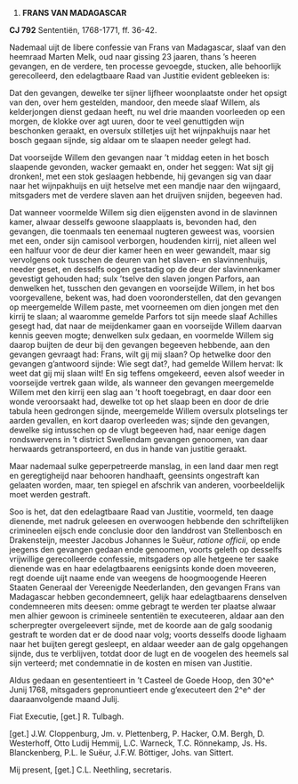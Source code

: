 1.  **FRANS VAN MADAGASCAR**

**CJ 792** Sententiën, 1768-1771, ff. 36-42.

Nademaal uijt de libere confessie van Frans van Madagascar, slaaf van
den heemraad Marten Melk, oud naar gissing 23 jaaren, thans ’s heeren
gevangen, en de verdere, ten processe gevoegde, stucken, alle behoorlijk
gerecolleerd, den edelagtbaare Raad van Justitie evident gebleeken is:

Dat den gevangen, dewelke ter sijner lijfheer woonplaatste onder het
opsigt van den, over hem gestelden, mandoor, den meede slaaf Willem, als
kelderjongen dienst gedaan heeft, nu wel drie maanden voorleeden op een
morgen, de klokke over agt uuren, door te veel genuttigden wijn
beschonken geraakt, en oversulx stilletjes uijt het wijnpakhuijs naar
het bosch gegaan sijnde, sig aldaar om te slaapen needer gelegt had.

Dat voorseijde Willem den gevangen naar ’t middag eeten in het bosch
slaapende gevonden, wacker gemaakt en, onder het seggen: Wat sijt gij
dronken!, met een stok geslaagen hebbende, hij gevangen sig van daar
naar het wijnpakhuijs en uijt hetselve met een mandje naar den
wijngaard, mitsgaders met de verdere slaven aan het druijven snijden,
begeeven had.

Dat wanneer voormelde Willem sig dien eijgensten avond in de slavinnen
kamer, alwaar desselfs gewoone slaapplaats is, bevonden had, den
gevangen, die toenmaals ten eenemaal nugteren geweest was, voorsien met
een, onder sijn camisool verborgen, houdenden kirrij, niet alleen wel
een halfuur voor de deur dier kamer heen en weer gewandelt, maar sig
vervolgens ook tusschen de deuren van het slaven- en slavinnenhuijs,
needer geset, en desselfs oogen gestadig op de deur der slavinnenkamer
gevestigt gehouden had; sulx ’tselve den slaven jongen Parfors, aan
denwelken het, tusschen den gevangen en voorseijde Willem, in het bos
voorgevallene, bekent was, had doen vooronderstellen, dat den gevangen
op meergemelde Willem paste, met voorneemen om dien jongen met den
kirrij te slaan; al waaromme gemelde Parfors tot sijn meede slaaf
Achilles gesegt had, dat naar de meijdenkamer gaan en voorseijde Willem
daarvan kennis geeven mogte; denwelken sulx gedaan, en voormelde Willem
sig daarop buijten de deur bij den gevangen begeeven hebbende, aan den
gevangen gevraagt had: Frans, wilt gij mij slaan? Op hetwelke door den
gevangen g’antwoord sijnde: Wie segt dat?, had gemelde Willem hervat: Ik
weet dat gij mij slaan wilt! En sig teffens omgekeerd, eeven alsof
weeder in voorseijde vertrek gaan wilde, als wanneer den gevangen
meergemelde Willem met den kirrij een slag aan ’t hooft toegebragt, en
daar door een wonde veroorsaakt had, dewelke tot op het slaap been en
door de drie tabula heen gedrongen sijnde, meergemelde Willem oversulx
plotselings ter aarden gevallen, en kort daarop overleeden was; sijnde
den gevangen, dewelke sig intusschen op de vlugt begeeven had, naar
eenige dagen rondswervens in ’t district Swellendam gevangen genoomen,
van daar herwaards getransporteerd, en dus in hande van justitie
geraakt.

Maar nademaal sulke geperpetreerde manslag, in een land daar men regt en
geregtigheijd naar behooren handhaaft, geensints ongestraft kan gelaaten
worden, maar, ten spiegel en afschrik van anderen, voorbeeldelijk moet
werden gestraft.

Soo is het, dat den edelagtbaare Raad van Justitie, voormeld, ten daage
dienende, met nadruk geleesen en overwoogen hebbende den schriftelijken
crimineelen eijsch ende conclusie door den landdrost van Stellenbosch en
Drakensteijn, meester Jacobus Johannes le Suëur, *ratione officii*, op
ende jeegens den gevangen gedaan ende genoomen, voorts geleth op
desselfs vrijwillige gerecolleerde confessie, mitsgaders op alle
hetgeene ter saake dienende was en haar edelagtbaarens eenigsints konde
doen moveeren, regt doende uijt naame ende van weegens de hoogmoogende
Heeren Staaten Generaal der Vereenigde Neederlanden, den gevangen Frans
van Madagascar hebben gecondemneert, gelijk haar edelagtbaarens
denselven condemneeren mits deesen: omme gebragt te werden ter plaatse
alwaar men alhier gewoon is crimineele sententiën te executeeren, aldaar
aan den scherpregter overgeleevert sijnde, met de koorde aan de galg
soodanig gestraft te worden dat er de dood naar volg; voorts desselfs
doode lighaam naar het buijten geregt gesleept, en aldaar weeder aan de
galg opgehangen sijnde, dus te verblijven, totdat door de lugt en de
voogelen des heemels sal sijn verteerd; met condemnatie in de kosten en
misen van Justitie.

Aldus gedaan en gesententieert in ’t Casteel de Goede Hoop, den 30^e^
Junij 1768, mitsgaders gepronuntieert ende g’executeert den 2^e^ der
daaraanvolgende maand Julij.

Fiat Executie, \[get.\] R. Tulbagh.

\[get.\] J.W. Cloppenburg, Jm. v. Plettenberg, P. Hacker, O.M. Bergh, D.
Westerhoff, Otto Ludij Hemmij, L.C. Warneck, T.C. Rönnekamp, Js. Hs.
Blanckenberg, P.L. le Suëur, J.F.W. Böttiger, Johs. van Sittert.

Mij present, \[get.\] C.L. Neethling, secretaris.
